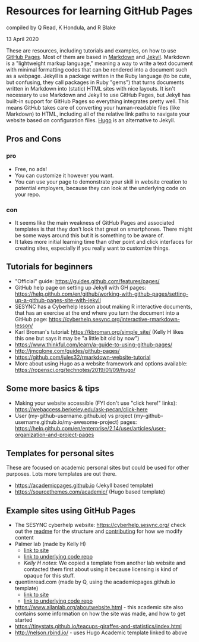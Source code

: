 # Resources for learning GitHub Pages

compiled by Q Read, K Hondula, and R Blake

13 April 2020

These are resources, including tutorials and examples, on how to use [GitHub Pages](https://pages.github.com/). Most of them are based in [Markdown](https://daringfireball.net/projects/markdown/) and [Jekyll](https://jekyllrb.com/). Markdown is a "lightweight markup language," meaning a way to write a text document with minimal formatting codes that can be rendered into a document such as a webpage. Jekyll is a package written in the Ruby language (to be cute, but confusing, they call packages in Ruby "gems") that turns documents written in Markdown into (static) HTML sites with nice layouts. It isn't necessary to use Markdown and Jekyll to use GitHub Pages, but Jekyll has built-in support for GitHub Pages so everything integrates pretty well. This means GitHub takes care of converting your human-readable files (like Markdown) to HTML, including all of the relative link paths to navigate your website based on configuration files. [Hugo](https://gohugo.io/) is an alternative to Jekyll. 

## Pros and Cons

### pro

- Free, no ads!
- You can customize it however you want.
- You can use your page to demonstrate your skill in website creation to potential employers, because they can look at the underlying code on your repo.

### con

- It seems like the main weakness of GitHub Pages and associated templates is that they don't look that great on smartphones. There might be some ways around this but it is something to be aware of.
- It takes more initial learning time than other point and click interfaces for creating sites, especially if you really want to customize things.

## Tutorials for beginners

- "Official" guide: https://guides.github.com/features/pages/
- GitHub help page on setting up Jekyll with GH pages: https://help.github.com/en/github/working-with-github-pages/setting-up-a-github-pages-site-with-jekyll
- SESYNC has a Cyberhelp lesson about making R interactive documents, that has an exercise at the end where you turn the document into a GitHub page: https://cyberhelp.sesync.org/interactive-rmarkdown-lesson/
- Karl Broman's tutorial: https://kbroman.org/simple_site/ (Kelly H likes this one but says it may be "a little bit old by now")
- https://www.thinkful.com/learn/a-guide-to-using-github-pages/
- http://jmcglone.com/guides/github-pages/
- https://github.com/jules32/rmarkdown-website-tutorial
- More about using Hugo as a website framework and options available: https://ropensci.org/technotes/2019/01/09/hugo/

## Some more basics & tips

- Making your website accessible (FYI don't use "click here!" links): https://webaccess.berkeley.edu/ask-pecan/click-here
- User (my-github-username.github.io) vs project (my-github-username.github.io/my-awesome-project) pages: https://help.github.com/en/enterprise/2.14/user/articles/user-organization-and-project-pages

## Templates for personal sites

These are focused on academic personal sites but could be used for other purposes. Lots more templates are out there.

- https://academicpages.github.io (Jekyll based template)
- https://sourcethemes.com/academic/ (Hugo based template)

## Example sites using GitHub Pages

- The SESYNC cyberhelp website: https://cyberhelp.sesync.org/ check out the [readme](https://github.com/SESYNC-ci/sesync-ci.github.io/blob/master/README.md) for the structure and [contributing](https://github.com/SESYNC-ci/sesync-ci.github.io/blob/master/CONTRIBUTING.md) for how we modify content
- Palmer lab (made by Kelly H) 
  + [link to site](https://palmerlab.umd.edu) 
  + [link to underlying code repo](https://github.com/palmerlab-umd/palmerlab-umd.github.io) 
  + *Kelly H notes*: We copied a template from another lab website and contacted them first about using it because licensing is kind of opaque for this stuff.
- quentinread.com (made by Q, using the academicpages.github.io template) 
  + [link to site](http://quentinread.com) 
  + [link to underlying code repo](https://github.com/qdread/qdread.github.io)
- https://www.allanlab.org/aboutwebsite.html - this academic site also contains some information on how the site was made, and how to get started
- https://tinystats.github.io/teacups-giraffes-and-statistics/index.html
- http://nelson.rbind.io/ - uses Hugo Academic template linked to above